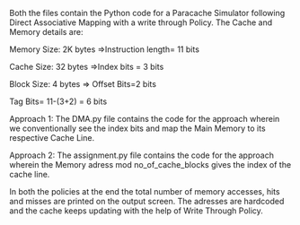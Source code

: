 Both the files contain the Python code for a Paracache Simulator following Direct Associative Mapping with a write through Policy.
The Cache and Memory details are:

Memory Size: 2K bytes =>Instruction length= 11 bits

Cache Size: 32 bytes =>Index bits = 3 bits

Block Size: 4 bytes => Offset Bits=2 bits

Tag Bits= 11-(3+2) = 6 bits

Approach 1:
The DMA.py file contains the code for the approach wherein we conventionally see the index bits and map the Main Memory to its respective Cache Line.

Approach 2:
The assignment.py file contains the code for the approach wherein the Memory adress mod no_of_cache_blocks gives the index of the cache line.

In both the policies at the end the total number of memory accesses, hits and misses are printed on the output screen. The adresses are hardcoded and the cache keeps updating with the help of Write Through Policy.

